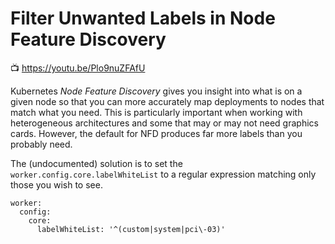 # Filter Unwanted Labels in Node Feature Discovery

📺 <https://youtu.be/Plo9nuZFAfU>

Kubernetes *Node Feature Discovery* gives you insight into what is on a
given node so that you can more accurately map deployments to nodes that
match what you need. This is particularly important when working with
heterogeneous architectures and some that may or may not need graphics
cards. However, the default for NFD produces far more labels than you
probably need.

The (undocumented) solution is to set the
`worker.config.core.labelWhiteList` to a regular expression matching
only those you wish to see.

```
worker:
  config:
    core:
      labelWhiteList: '^(custom|system|pci\-03)'
```

